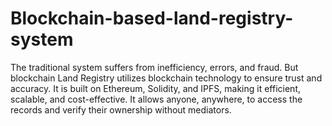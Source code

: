 # Blockchain-based-land-registry-system
The traditional system suffers from inefficiency, errors, and fraud. But blockchain Land Registry utilizes blockchain technology to ensure trust and accuracy. It is built on Ethereum, Solidity, and IPFS, making it efficient, scalable, and cost-effective. It allows anyone, anywhere, to access the records and verify their ownership without mediators.
